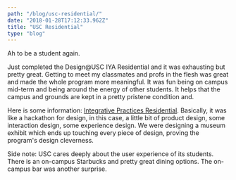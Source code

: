 ```yaml
---
path: "/blog/usc-residential/"
date: "2018-01-28T17:12:33.962Z"
title: "USC Residential"
type: "blog"
---
```


Ah to be a student again.

Just completed the Design@USC IYA Residential and it was exhausting but pretty great. Getting to meet my classmates and profs in the flesh was great and made the whole program more meaningful. It was fun being on campus mid-term and being around the energy of other students. It helps that the campus and grounds are kept in a pretty pristene condition and.

Here is some information: [Integrative Practices Residential](https://design.usc.edu/academics/course-sequence/integrative-practices-residential/). Basically, it was like a hackathon for design, in this case, a little bit of product design, some interaction design, some experience design. We were designing a museum exhibit which ends up touching every piece of design, proving the program's design cleverness. 

Side note: USC cares deeply about the user experience of its students. There is an on-campus Starbucks and pretty great dining options. The on-campus bar was another surprise.